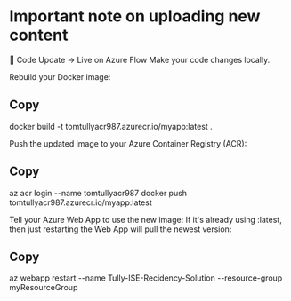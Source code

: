 # Important note on uploading new content

🔁 Code Update → Live on Azure Flow
Make your code changes locally.

Rebuild your Docker image:

## Copy
docker build -t tomtullyacr987.azurecr.io/myapp:latest .

Push the updated image to your Azure Container Registry (ACR):

## Copy
az acr login --name tomtullyacr987
docker push tomtullyacr987.azurecr.io/myapp:latest

Tell your Azure Web App to use the new image:
If it's already using :latest, then just restarting the Web App will pull the newest version:

## Copy
az webapp restart --name Tully-ISE-Recidency-Solution --resource-group myResourceGroup